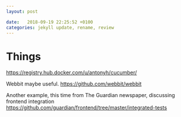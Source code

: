 ```yaml
---
layout: post

date:   2018-09-19 22:25:52 +0100
categories: jekyll update, rename, review
---
```

Things
======

<https://registry.hub.docker.com/u/antonyh/cucumber/>

Webbit maybe useful. <https://github.com/webbit/webbit>

Another example, this time from The Guardian newspaper, discussing
frontend integration
<https://github.com/guardian/frontend/tree/master/integrated-tests>
